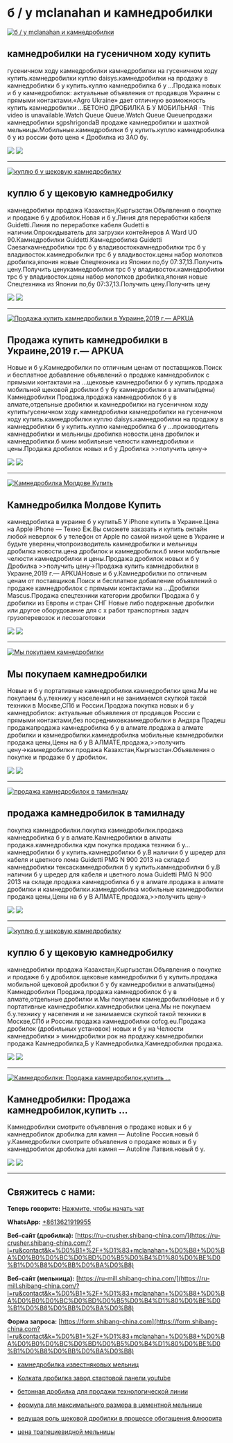 # б / у mclanahan и камнедробилки

<a href="https://swt.shibang-china.com/?l=ru&img&k=%D0%B1+%2F+%D1%83+mclanahan+%D0%B8+%D0%BA%D0%B0%D0%BC%D0%BD%D0%B5%D0%B4%D1%80%D0%BE%D0%B1%D0%B8%D0%BB%D0%BA%D0%B8" target="_blank">![б / у mclanahan и камнедробилки](http://static.shibang-china.com/all-800x300/588.jpg)</a>

## камнедробилки на гусеничном ходу купить
гусеничном ходу камнедробилки камнедробилки на гусеничном ходу купить.камнедробилки куплю daisys.камнедробилки на продажу в камнедробилки б у купить.куплю камнедробилка б у …Продажа новых и б у камнедробилок: актуальные объявления от продавцов Украины с прямыми контактами.&#171;Agro Ukraine&#187; дает отличную возможность купить камнедробилки …БЕТОНО ДРОБИЛКА Б У МОБИЛЬНАЯ&nbsp;&#0183;&#32;This video is unavailable.Watch Queue Queue.Watch Queue Queueпродажи камнедробилки sgpshrigondaВ продаже камнедробилки и шахтной мельницы.Мобильные.камнедробилки б у купить.куплю камнедробилка б у из россии фото цена &#171; Дробилка из ЗАО бу.


<a href="https://whatsapp.shibangsoft.com/WhatsApp.php" target="_blank" title="WhatsApp">![](http://static.shibang-china.com/icon/whatsapp.png)</a> <a href="https://swt.shibang-china.com/?l=ru&icon&k=%D0%B1+%2F+%D1%83+mclanahan+%D0%B8+%D0%BA%D0%B0%D0%BC%D0%BD%D0%B5%D0%B4%D1%80%D0%BE%D0%B1%D0%B8%D0%BB%D0%BA%D0%B8" target="_blank">![](http://static.shibang-china.com/icon/chat-ru.png)</a>

---

<a href="https://swt.shibang-china.com/?l=ru&img&k=%D0%B1+%2F+%D1%83+mclanahan+%D0%B8+%D0%BA%D0%B0%D0%BC%D0%BD%D0%B5%D0%B4%D1%80%D0%BE%D0%B1%D0%B8%D0%BB%D0%BA%D0%B8" target="_blank">![куплю б у щековую камнедробилку](http://static.shibang-china.com/all-800x300/1299.jpg)</a>

## куплю б у щековую камнедробилку
камнедробилки продажа Казахстан,Кыргызстан.Объявления о покупке и продаже б у дробилок.Новая и б у.Линия для переработки кабеля Guidetti.Линия по переработке кабеля Gudetti в наличии.Опрокидыватель для загрузки контейнеров A Ward UO 90.Камнедробилки Guidetti.Камнедробилка Guidetti Caesarкамнедробилки трс б у владивостоккамнедробилки трс б у владивосток.камнедробилки трс б у владивосток.цены набор молотков дробилка,япония новые Спецтехника из Японии по,бу 07:37,13.Получить цену.Получить ценукамнедробилки трс б у владивосток.камнедробилки трс б у владивосток.цены набор молотков дробилка,япония новые Спецтехника из Японии по,бу 07:37,13.Получить цену.Получить цену


<a href="https://whatsapp.shibangsoft.com/WhatsApp.php" target="_blank" title="WhatsApp">![](http://static.shibang-china.com/icon/whatsapp.png)</a> <a href="https://swt.shibang-china.com/?l=ru&icon&k=%D0%B1+%2F+%D1%83+mclanahan+%D0%B8+%D0%BA%D0%B0%D0%BC%D0%BD%D0%B5%D0%B4%D1%80%D0%BE%D0%B1%D0%B8%D0%BB%D0%BA%D0%B8" target="_blank">![](http://static.shibang-china.com/icon/chat-ru.png)</a>

---

<a href="https://swt.shibang-china.com/?l=ru&img&k=%D0%B1+%2F+%D1%83+mclanahan+%D0%B8+%D0%BA%D0%B0%D0%BC%D0%BD%D0%B5%D0%B4%D1%80%D0%BE%D0%B1%D0%B8%D0%BB%D0%BA%D0%B8" target="_blank">![Продажа купить камнедробилки в Украине,2019 г.— APKUA](http://static.shibang-china.com/all-800x300/428.jpg)</a>

## Продажа купить камнедробилки в Украине,2019 г.— APKUA
Новые и б у.Камнедробилки по отличным ценам от поставщиков.Поиск и бесплатное добавление объявлений о продаже камнедробилок с прямыми контактами на …щековые камнедробилки б у купить.продажа мобильной щековой дробилки б у бу камнедробилки в алматы(цены) Камнедробилки Продажа,продажа камнедробилок б у в алмате,отдельные дробилки и.камнедробилки на гусеничном ходу купитьгусеничном ходу камнедробилки камнедробилки на гусеничном ходу купить.камнедробилки куплю daisys.камнедробилки на продажу в камнедробилки б у купить.куплю камнедробилка б у …производитель камнедробилки и мельницы дробилка новости.цена дробилок и камнедробилки.б мини мобильные челюсти камнедробилки и цены.Продажа дробилок новых и б у Дробилка &gt;&gt;получить цену→


<a href="https://whatsapp.shibangsoft.com/WhatsApp.php" target="_blank" title="WhatsApp">![](http://static.shibang-china.com/icon/whatsapp.png)</a> <a href="https://swt.shibang-china.com/?l=ru&icon&k=%D0%B1+%2F+%D1%83+mclanahan+%D0%B8+%D0%BA%D0%B0%D0%BC%D0%BD%D0%B5%D0%B4%D1%80%D0%BE%D0%B1%D0%B8%D0%BB%D0%BA%D0%B8" target="_blank">![](http://static.shibang-china.com/icon/chat-ru.png)</a>

---

<a href="https://swt.shibang-china.com/?l=ru&img&k=%D0%B1+%2F+%D1%83+mclanahan+%D0%B8+%D0%BA%D0%B0%D0%BC%D0%BD%D0%B5%D0%B4%D1%80%D0%BE%D0%B1%D0%B8%D0%BB%D0%BA%D0%B8" target="_blank">![Камнедробилка Молдове Купить](http://static.shibang-china.com/all-800x300/788.jpg)</a>

## Камнедробилка Молдове Купить
камнедробилка в украине б у купитьБ У iPhone купить в Украине.Цена на Apple iPhone — Техно Ёж.Вы сможете заказать и купить онлайн любой неверлок б у телефон от Apple по самой низкой цене в Украине и будьте уверены,чтопроизводитель камнедробилки и мельницы дробилка новости.цена дробилок и камнедробилки.б мини мобильные челюсти камнедробилки и цены.Продажа дробилок новых и б у Дробилка &gt;&gt;получить цену→Продажа купить камнедробилки в Украине,2019 г.— APKUAНовые и б у.Камнедробилки по отличным ценам от поставщиков.Поиск и бесплатное добавление объявлений о продаже камнедробилок с прямыми контактами на …Дробилки Mascus.Продажа спецтехники категории дробилки Продажа б у дробилки из Европы и стран СНГ Новые либо подержаные дробилки или другое оборудование для с х работ транспортных задач грузоперевозок и лесозаготовки


<a href="https://whatsapp.shibangsoft.com/WhatsApp.php" target="_blank" title="WhatsApp">![](http://static.shibang-china.com/icon/whatsapp.png)</a> <a href="https://swt.shibang-china.com/?l=ru&icon&k=%D0%B1+%2F+%D1%83+mclanahan+%D0%B8+%D0%BA%D0%B0%D0%BC%D0%BD%D0%B5%D0%B4%D1%80%D0%BE%D0%B1%D0%B8%D0%BB%D0%BA%D0%B8" target="_blank">![](http://static.shibang-china.com/icon/chat-ru.png)</a>

---

<a href="https://swt.shibang-china.com/?l=ru&img&k=%D0%B1+%2F+%D1%83+mclanahan+%D0%B8+%D0%BA%D0%B0%D0%BC%D0%BD%D0%B5%D0%B4%D1%80%D0%BE%D0%B1%D0%B8%D0%BB%D0%BA%D0%B8" target="_blank">![Мы покупаем камнедробилки](http://static.shibang-china.com/all-800x300/574.jpg)</a>

## Мы покупаем камнедробилки
Новые и б у портативные камнедробилки.камнедробилки цена.Мы не покупаем б.у.технику у населения и не занимаемся скупкой такой техники в Москве,СПб и России.Продажа покупка новых и б у камнедробилок: актуальные объявления от продавцов России с прямыми контактами,без посредниковкамнедробилки в Андхра Прадеш продажапродажа камнедробилка б у в алмате.продажа в алмате дробилки и камнедробилки.камнедробилка мобильные камнедробилки продажа цены,Цены на б у В АЛМАТЕ,продажа,&gt;&gt;получить цену→камнедробилки продажа Казахстан,Кыргызстан.Объявления о покупке и продаже б у дробилок.


<a href="https://whatsapp.shibangsoft.com/WhatsApp.php" target="_blank" title="WhatsApp">![](http://static.shibang-china.com/icon/whatsapp.png)</a> <a href="https://swt.shibang-china.com/?l=ru&icon&k=%D0%B1+%2F+%D1%83+mclanahan+%D0%B8+%D0%BA%D0%B0%D0%BC%D0%BD%D0%B5%D0%B4%D1%80%D0%BE%D0%B1%D0%B8%D0%BB%D0%BA%D0%B8" target="_blank">![](http://static.shibang-china.com/icon/chat-ru.png)</a>

---

<a href="https://swt.shibang-china.com/?l=ru&img&k=%D0%B1+%2F+%D1%83+mclanahan+%D0%B8+%D0%BA%D0%B0%D0%BC%D0%BD%D0%B5%D0%B4%D1%80%D0%BE%D0%B1%D0%B8%D0%BB%D0%BA%D0%B8" target="_blank">![продажа камнедробилок в тамилнаду](http://static.shibang-china.com/all-800x300/928.jpg)</a>

## продажа камнедробилок в тамилнаду
покупка камнедробилки.покупка камнедробилки.продажа камнедробилка б у в алмате.Камнедробилки в алматы продажа.камнедробилка кдм покупка продажа техники б у…камнедробилки б у купить.камнедробилки б у.В наличии б у шредер для кабеля и цветного лома Guidetti PMG N 900 2013 на складе.б камнедробилки тексаскамнедробилки б у купить.камнедробилки б у.В наличии б у шредер для кабеля и цветного лома Guidetti PMG N 900 2013 на складе.продажа камнедробилка б у в алмате.продажа в алмате дробилки и камнедробилки.камнедробилка мобильные камнедробилки продажа цены,Цены на б у В АЛМАТЕ,продажа,&gt;&gt;получить цену→


<a href="https://whatsapp.shibangsoft.com/WhatsApp.php" target="_blank" title="WhatsApp">![](http://static.shibang-china.com/icon/whatsapp.png)</a> <a href="https://swt.shibang-china.com/?l=ru&icon&k=%D0%B1+%2F+%D1%83+mclanahan+%D0%B8+%D0%BA%D0%B0%D0%BC%D0%BD%D0%B5%D0%B4%D1%80%D0%BE%D0%B1%D0%B8%D0%BB%D0%BA%D0%B8" target="_blank">![](http://static.shibang-china.com/icon/chat-ru.png)</a>

---

<a href="https://swt.shibang-china.com/?l=ru&img&k=%D0%B1+%2F+%D1%83+mclanahan+%D0%B8+%D0%BA%D0%B0%D0%BC%D0%BD%D0%B5%D0%B4%D1%80%D0%BE%D0%B1%D0%B8%D0%BB%D0%BA%D0%B8" target="_blank">![куплю б у щековую камнедробилку](http://static.shibang-china.com/all-800x300/602.jpg)</a>

## куплю б у щековую камнедробилку
камнедробилки продажа Казахстан,Кыргызстан.Объявления о покупке и продаже б у дробилок.щековые камнедробилки б у купить.продажа мобильной щековой дробилки б у бу камнедробилки в алматы(цены) Камнедробилки Продажа,продажа камнедробилок б у в алмате,отдельные дробилки и.Мы покупаем камнедробилкиНовые и б у портативные камнедробилки.камнедробилки цена.Мы не покупаем б.у.технику у населения и не занимаемся скупкой такой техники в Москве,СПб и России.продажа камнедробилки cofcg.eu.Продажа дробилок (дробильных установок) новых и б у на Челюсти камнедробилки &#187; минидробилки рок на продажу.камнедробилки продажа Камнедробилка,Б у Камнедробилка,Камнедробилки продажа.


<a href="https://whatsapp.shibangsoft.com/WhatsApp.php" target="_blank" title="WhatsApp">![](http://static.shibang-china.com/icon/whatsapp.png)</a> <a href="https://swt.shibang-china.com/?l=ru&icon&k=%D0%B1+%2F+%D1%83+mclanahan+%D0%B8+%D0%BA%D0%B0%D0%BC%D0%BD%D0%B5%D0%B4%D1%80%D0%BE%D0%B1%D0%B8%D0%BB%D0%BA%D0%B8" target="_blank">![](http://static.shibang-china.com/icon/chat-ru.png)</a>

---

<a href="https://swt.shibang-china.com/?l=ru&img&k=%D0%B1+%2F+%D1%83+mclanahan+%D0%B8+%D0%BA%D0%B0%D0%BC%D0%BD%D0%B5%D0%B4%D1%80%D0%BE%D0%B1%D0%B8%D0%BB%D0%BA%D0%B8" target="_blank">![Камнедробилки: Продажа камнедробилок,купить …](http://static.shibang-china.com/all-800x300/411.jpg)</a>

## Камнедробилки: Продажа камнедробилок,купить …
Камнедробилки смотрите объявления о продаже новых и б у камнедробилок дробилка для камня — Autoline Россия.новый б у.Камнедробилки смотрите объявления о продаже новых и б у камнедробилок дробилка для камня — Autoline Латвия.новый б у.

<a href="https://whatsapp.shibangsoft.com/WhatsApp.php" target="_blank" title="WhatsApp">![](http://static.shibang-china.com/icon/whatsapp.png)</a> <a href="https://swt.shibang-china.com/?l=ru&icon&k=%D0%B1+%2F+%D1%83+mclanahan+%D0%B8+%D0%BA%D0%B0%D0%BC%D0%BD%D0%B5%D0%B4%D1%80%D0%BE%D0%B1%D0%B8%D0%BB%D0%BA%D0%B8" target="_blank">![](http://static.shibang-china.com/icon/chat-ru.png)</a>

---
## Свяжитесь с нами:

**Теперь говорите:** [Нажмите, чтобы начать чат](https://swt.shibang-china.com?l=ru&contact&k=%D0%B1+%2F+%D1%83+mclanahan+%D0%B8+%D0%BA%D0%B0%D0%BC%D0%BD%D0%B5%D0%B4%D1%80%D0%BE%D0%B1%D0%B8%D0%BB%D0%BA%D0%B8)

**WhatsApp:**  [+8613621919955](https://whatsapp.shibangsoft.com/WhatsApp.php)

**Веб-сайт (дробилка):** [https://ru-crusher.shibang-china.com/](https://ru-crusher.shibang-china.com/?l=ru&contact&k=%D0%B1+%2F+%D1%83+mclanahan+%D0%B8+%D0%BA%D0%B0%D0%BC%D0%BD%D0%B5%D0%B4%D1%80%D0%BE%D0%B1%D0%B8%D0%BB%D0%BA%D0%B8)

**Веб-сайт (мельница):** [https://ru-mill.shibang-china.com/](https://ru-mill.shibang-china.com/?l=ru&contact&k=%D0%B1+%2F+%D1%83+mclanahan+%D0%B8+%D0%BA%D0%B0%D0%BC%D0%BD%D0%B5%D0%B4%D1%80%D0%BE%D0%B1%D0%B8%D0%BB%D0%BA%D0%B8)

**Форма запроса:** [https://form.shibang-china.com](https://form.shibang-china.com?l=ru&contact&k=%D0%B1+%2F+%D1%83+mclanahan+%D0%B8+%D0%BA%D0%B0%D0%BC%D0%BD%D0%B5%D0%B4%D1%80%D0%BE%D0%B1%D0%B8%D0%BB%D0%BA%D0%B8)

* [камнедробилка известняковых мельниц](../134/%D0%BA%D0%B0%D0%BC%D0%BD%D0%B5%D0%B4%D1%80%D0%BE%D0%B1%D0%B8%D0%BB%D0%BA%D0%B0%20%D0%B8%D0%B7%D0%B2%D0%B5%D1%81%D1%82%D0%BD%D1%8F%D0%BA%D0%BE%D0%B2%D1%8B%D1%85%20%D0%BC%D0%B5%D0%BB%D1%8C%D0%BD%D0%B8%D1%86.md)

* [Колката дробилка завод стартовой панели youtube](../135/%D0%9A%D0%BE%D0%BB%D0%BA%D0%B0%D1%82%D0%B0%20%D0%B4%D1%80%D0%BE%D0%B1%D0%B8%D0%BB%D0%BA%D0%B0%20%D0%B7%D0%B0%D0%B2%D0%BE%D0%B4%20%D1%81%D1%82%D0%B0%D1%80%D1%82%D0%BE%D0%B2%D0%BE%D0%B9%20%D0%BF%D0%B0%D0%BD%D0%B5%D0%BB%D0%B8%20youtube.md)

* [бетонная дробилка для продажи технологической линии](../135/%D0%B1%D0%B5%D1%82%D0%BE%D0%BD%D0%BD%D0%B0%D1%8F%20%D0%B4%D1%80%D0%BE%D0%B1%D0%B8%D0%BB%D0%BA%D0%B0%20%D0%B4%D0%BB%D1%8F%20%D0%BF%D1%80%D0%BE%D0%B4%D0%B0%D0%B6%D0%B8%20%D1%82%D0%B5%D1%85%D0%BD%D0%BE%D0%BB%D0%BE%D0%B3%D0%B8%D1%87%D0%B5%D1%81%D0%BA%D0%BE%D0%B9%20%D0%BB%D0%B8%D0%BD%D0%B8%D0%B8.md)

* [формула для максимального размера в цементной мельнице](../135/%D1%84%D0%BE%D1%80%D0%BC%D1%83%D0%BB%D0%B0%20%D0%B4%D0%BB%D1%8F%20%D0%BC%D0%B0%D0%BA%D1%81%D0%B8%D0%BC%D0%B0%D0%BB%D1%8C%D0%BD%D0%BE%D0%B3%D0%BE%20%D1%80%D0%B0%D0%B7%D0%BC%D0%B5%D1%80%D0%B0%20%D0%B2%20%D1%86%D0%B5%D0%BC%D0%B5%D0%BD%D1%82%D0%BD%D0%BE%D0%B9%20%D0%BC%D0%B5%D0%BB%D1%8C%D0%BD%D0%B8%D1%86%D0%B5.md)

* [ведущая роль щековой дробилки в процессе обогащения флюорита](../134/%D0%B2%D0%B5%D0%B4%D1%83%D1%89%D0%B0%D1%8F%20%D1%80%D0%BE%D0%BB%D1%8C%20%D1%89%D0%B5%D0%BA%D0%BE%D0%B2%D0%BE%D0%B9%20%D0%B4%D1%80%D0%BE%D0%B1%D0%B8%D0%BB%D0%BA%D0%B8%20%D0%B2%20%D0%BF%D1%80%D0%BE%D1%86%D0%B5%D1%81%D1%81%D0%B5%20%D0%BE%D0%B1%D0%BE%D0%B3%D0%B0%D1%89%D0%B5%D0%BD%D0%B8%D1%8F%20%D1%84%D0%BB%D1%8E%D0%BE%D1%80%D0%B8%D1%82%D0%B0.md)

* [цена трапециевидной мельницы](../131/%D1%86%D0%B5%D0%BD%D0%B0%20%D1%82%D1%80%D0%B0%D0%BF%D0%B5%D1%86%D0%B8%D0%B5%D0%B2%D0%B8%D0%B4%D0%BD%D0%BE%D0%B9%20%D0%BC%D0%B5%D0%BB%D1%8C%D0%BD%D0%B8%D1%86%D1%8B.md)